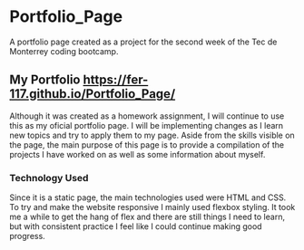 # Portfolio_Page
A portfolio page created as a project for the second week of the Tec de Monterrey coding bootcamp. 

## My Portfolio https://fer-117.github.io/Portfolio_Page/
Although it was created as a homework assignment, I will continue to use this as my oficial portfolio page. 
I will be implementing changes as I learn new topics and try to apply them to my page. Aside from the skills
visible on the page, the main purpose of this page is to provide a compilation of the projects I have worked on 
as well as some information about myself. 

### Technology Used
Since it is a static page, the main technologies used were HTML and CSS. To try and make the website responsive
I mainly used flexbox styling. It took me a while to get the hang of flex and there are still things I need to 
learn, but with consistent practice I feel like I could continue making good progress. 
